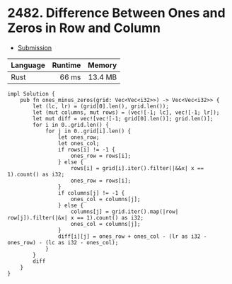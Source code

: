 # 2482. Difference Between Ones and Zeros in Row and Column
- [Submission](https://leetcode.com/submissions/detail/1119520563/)

| Language | Runtime | Memory |
| :-       |       -:|      -:|
| Rust | 66 ms | 13.4 MB |
```
impl Solution {
    pub fn ones_minus_zeros(grid: Vec<Vec<i32>>) -> Vec<Vec<i32>> {
        let (lc, lr) = (grid[0].len(), grid.len());
        let (mut columns, mut rows) = (vec![-1; lc], vec![-1; lr]);
        let mut diff = vec![vec![-1; grid[0].len()]; grid.len()];
        for i in 0..grid.len() {
            for j in 0..grid[i].len() {
                let ones_row;
                let ones_col;
                if rows[i] != -1 {
                    ones_row = rows[i];
                } else {
                    rows[i] = grid[i].iter().filter(|&&x| x == 1).count() as i32;
                    ones_row = rows[i];
                }
                if columns[j] != -1 {
                    ones_col = columns[j];
                } else {
                    columns[j] = grid.iter().map(|row| row[j]).filter(|&x| x == 1).count() as i32;
                    ones_col = columns[j];
                }
                diff[i][j] = ones_row + ones_col - (lr as i32 - ones_row) - (lc as i32 - ones_col);
            }
        }
        diff
    }
}
```
